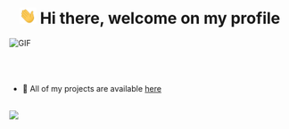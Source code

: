 

<h1 align="center"><img src="https://raw.githubusercontent.com/ABSphreak/ABSphreak/master/gifs/Hi.gif" width="30px" /> Hi there, welcome on my profile </h1>

<div>
<img align="left" alt="GIF" src="https://www.gifcen.com/wp-content/uploads/2021/08/-4.gif" width="125px"/>
</div>

<br>
<br>
<br>
<br>

  <div>

- 🌌 All of my projects are available  [here](https://github.com/wlhmmxrtz?tab=repositories)

</div>

<br>
    <img src="https://github-readme-stats.vercel.app/api?username=wlhmmxrtz&count_private=true&show_icons=true&theme=synthwave&locale=en&include_all_commits=true&custom_title=wlhmmxrtz's%20Github%20Stats&hide=issues"> 
</div>
<br>
<br>
<div>
<br>
<br>
</br>
</br>
</br>
</br>
</br>

